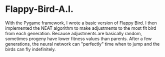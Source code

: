 # Flappy-Bird-A.I.
With the Pygame framework, I wrote a basic version of Flappy Bird. I then implemented the NEAT algorithm to make adjustments to the most fit bird from each generation. Because adjustments are basically random, sometimes progeny have lower fitness values than parents. After a few generations, the neural network can "perfectly" time when to jump and the birds can fly indefinitely.
